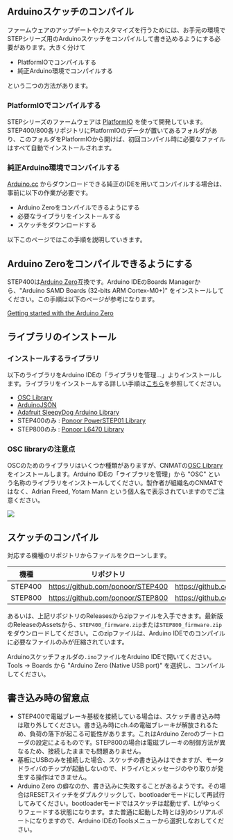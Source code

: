 ## Arduinoスケッチのコンパイル
ファームウェアのアップデートやカスタマイズを行うためには、お手元の環境でSTEPシリーズ用のArduinoスケッチをコンパイルして書き込めるようにする必要があります。大きく分けて
- PlatformIOでコンパイルする
- 純正Arduino環境でコンパイルする

という二つの方法があります。

### PlatformIOでコンパイルする
STEPシリーズのファームウェアは [PlatformIO](https://platformio.org/) を使って開発しています。STEP400/800各リポジトリにPlatformIOのデータが置いてあるフォルダがあり、このフォルダをPlatformIOから開けば、初回コンパイル時に必要なファイルはすべて自動でインストールされます。

### 純正Arduino環境でコンパイルする
[Arduino.cc](https://www.arduino.cc/) からダウンロードできる純正のIDEを用いてコンパイルする場合は、事前に以下の作業が必要です。
- Arduino Zeroをコンパイルできるようにする
- 必要なライブラリをインストールする
- スケッチをダウンロードする

以下このページではこの手順を説明していきます。

## Arduino Zeroをコンパイルできるようにする
STEP400は[Arduino Zero](https://www.arduino.cc/en/Main/ArduinoBoardZero&)互換です。Arduino IDEのBoards Managerから、"Arduino SAMD Boards (32-bits ARM Cortex-M0+)" をインストールしてください。この手順は以下のページが参考になります。

[Getting started with the Arduino Zero](https://www.arduino.cc/en/Guide/ArduinoZero)


## ライブラリのインストール
### インストールするライブラリ
以下のライブラリをArduino IDEの「ライブラリを管理...」よりインストールします。ライブラリをインストールする詳しい手順は[こちら](https://www.arduino.cc/en/guide/libraries)を参照してください。
- [OSC Library](https://github.com/CNMAT/OSC)
- [ArduinoJSON](https://arduinojson.org/)
- [Adafruit SleepyDog Arduino Library](https://github.com/adafruit/Adafruit_SleepyDog)
- STEP400のみ : [Ponoor PowerSTEP01 Library](https://github.com/ponoor/Ponoor_PowerSTEP01_Library)
- STEP800のみ : [Ponoor L6470 Library](https://github.com/ponoor/Ponoor_L6470_Library)

### OSC libraryの注意点
OSCのためのライブラリはいくつか種類がありますが、CNMATの[OSC Library](https://github.com/CNMAT/OSC)をインストールします。Arduino IDEの「ライブラリを管理」から "OSC" という名称のライブラリをインストールしてください。製作者が組織名のCNMATではなく、Adrian Freed, Yotam Mann という個人名で表示されていますのでご注意ください。

![](http://ponoor.com/manage/wp-content/uploads/2020/09/OSC_library_manager.png)

## スケッチのコンパイル


対応する機種のリポジトリからファイルをクローンします。
<!--
| 機種 | Arduino Sketch Directory | PlatformIO Directory |
| --- | --- | ---|
| [STEP400](https://github.com/ponoor/STEP400) | [/STEP400_firmware](https://github.com/ponoor/STEP400/tree/master/STEP400_firmware) | [/firmware-platformio/STEP400_firmware](https://github.com/ponoor/STEP400/tree/master/firmware-platformio/STEP400_firmware) |
| [STEP800](https://github.com/ponoor/STEP800) | [/STEP800_firmware](https://github.com/ponoor/STEP800/tree/main/STEP800_firmware) | [/firmware-platformIO/STEP800_firmware](https://github.com/ponoor/STEP800/tree/main/firmware-platformIO/STEP800_firmware) |
-->

| 機種 | リポジトリ | Releases | 
| --- | --- | --- |
| STEP400 | https://github.com/ponoor/STEP400 | https://github.com/ponoor/STEP400/releases |
| STEP800 | https://github.com/ponoor/STEP800 | https://github.com/ponoor/STEP800/releases |

あるいは、上記リポジトリのReleasesからzipファイルを入手できます。最新版のReleaseのAssetsから、`STEP400_firmware.zip`または`STEP800_firmware.zip`をダウンロードしてください。このzipファイルは、Arduino IDEでのコンパイルに必要なファイルのみが圧縮されています。

Arduinoスケッチフォルダの`.ino`ファイルをArduino IDEで開いてください。Tools -> Boards から "Arduino Zero (Native USB port)" を選択し、コンパイルしてください。

## 書き込み時の留意点
- STEP400で電磁ブレーキ基板を接続している場合は、スケッチ書き込み時は取り外してください。書き込み時にch.4の電磁ブレーキが解放されるため、負荷の落下が起こる可能性があります。これはArduino Zeroのブートローダの設定によるものです。STEP800の場合は電磁ブレーキの制御方法が異なるため、接続したままでも問題ありません。
- 基板にUSBのみを接続した場合、スケッチの書き込みはできますが、モータドライバのチップが起動しないので、ドライバとメッセージのやり取りが発生する操作はできません。
- Arduino Zero の癖なのか、書き込みに失敗することがあるようです。その場合はRESETスイッチをダブルクリックして、bootloaderモードにして再試行してみてください。bootloaderモードではスケッチは起動せず、Lがゆっくりフェードする状態になります。また普通に起動した時とは別のシリアルポートになりますので、Arduino IDEのToolsメニューから選択しなおしてください。